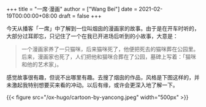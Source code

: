 +++
title = "一席·漫画"
author = ["Wang Bei"]
date = 2021-02-19T00:00:00+08:00
draft = false
+++

今天从播客「一席」中了解到一位叫烟囱的漫画家的故事。由于是在开车时听的，大部分过耳即忘，只记住了一个在我已开进场后听到的小故事，大意是：

> 一个漫画家养了一只猫咪，后来猫咪死了，他便把死去的猫咪葬在公园里。后来，漫画家也死了，人们把他和猫咪合葬在了公园，墓碑上写着：「猫咪和他的艺术家」。

感觉故事很有趣，但说不出哪里有趣。去搜了烟囱的作品，风格是下图这样的，并未激起我特别想要买来看的冲动。以后有缘，或许会更深入地了解一下。

{{< figure src="/ox-hugo/cartoon-by-yancong.jpeg" width="500px" >}}
